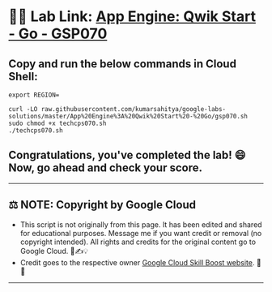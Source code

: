 # 👨‍💻 Lab Link: [App Engine: Qwik Start - Go - GSP070](https://www.cloudskillsboost.google/games/6064/labs/38617)

## Copy and run the below commands in Cloud Shell:

```
export REGION=
```

```
curl -LO raw.githubusercontent.com/kumarsahitya/google-labs-solutions/master/App%20Engine%3A%20Qwik%20Start%20-%20Go/gsp070.sh
sudo chmod +x techcps070.sh
./techcps070.sh
```


## Congratulations, you've completed the lab! 😄 Now, go ahead and check your score.

---

## ⚖️ NOTE: Copyright by Google Cloud
* This script is not originally from this page. It has been edited and shared for educational purposes. Message me if you want credit or removal (no copyright intended). All rights and credits for the original content go to Google Cloud. 📜✍️💡
* Credit goes to the respective owner [Google Cloud Skill Boost website](https://www.cloudskillsboost.google/). 🙏👑

---
